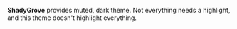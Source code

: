 **ShadyGrove** provides muted, dark theme. Not everything needs a highlight,
and this theme doesn't highlight everything.
